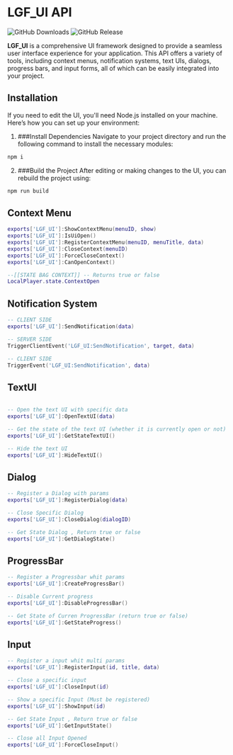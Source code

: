 # LGF_UI API

![GitHub Downloads](https://img.shields.io/github/downloads/ENT510/LGF_UI/total?logo=github)
![GitHub Release](https://img.shields.io/github/v/release/ENT510/LGF_UI?logo=github)

**LGF_UI** is a comprehensive UI framework designed to provide a seamless user interface experience for your application. This API offers a variety of tools, including context menus, notification systems, text UIs, dialogs, progress bars, and input forms, all of which can be easily integrated into your project.

## Installation

If you need to edit the UI, you'll need Node.js installed on your machine. Here’s how you can set up your environment:

1. ###Install Dependencies
   Navigate to your project directory and run the following command to install the necessary modules:
```bash
npm i
```

2. ###Build the Project
After editing or making changes to the UI, you can rebuild the project using:

```bash
npm run build
```

## Context Menu

```lua
exports['LGF_UI']:ShowContextMenu(menuID, show)
exports['LGF_UI']:IsUiOpen()
exports['LGF_UI']:RegisterContextMenu(menuID, menuTitle, data)
exports['LGF_UI']:CloseContext(menuID)
exports['LGF_UI']:ForceCloseContext()
exports['LGF_UI']:CanOpenContext()

--[[STATE BAG CONTEXT]] -- Returns true or false
LocalPlayer.state.ContextOpen
```
## Notification System

```lua
-- CLIENT SIDE
exports['LGF_UI']:SendNotification(data)

-- SERVER SIDE
TriggerClientEvent('LGF_UI:SendNotification', target, data)

-- CLIENT SIDE
TriggerEvent('LGF_UI:SendNotification', data)
```

## TextUI

```lua

-- Open the text UI with specific data
exports['LGF_UI']:OpenTextUI(data)

-- Get the state of the text UI (whether it is currently open or not)
exports['LGF_UI']:GetStateTextUI()

-- Hide the text UI
exports['LGF_UI']:HideTextUI()
```


## Dialog 

```lua
-- Register a Dialog with params
exports['LGF_UI']:RegisterDialog(data)

-- Close Specific Dialog
exports['LGF_UI']:CloseDialog(dialogID)

-- Get State Dialog , Return true or false
exports['LGF_UI']:GetDialogState()
```


## ProgressBar 

```lua
-- Register a Progressbar whit params
exports['LGF_UI']:CreateProgressBar()

-- Disable Current progress
exports['LGF_UI']:DisableProgressBar()

-- Get State of Curren ProgressBar (return true or false)
exports['LGF_UI']:GetStateProgress()

```

## Input 

```lua
-- Register a input whit multi params
exports['LGF_UI']:RegisterInput(id, title, data)

-- Close a specific input
exports['LGF_UI']:CloseInput(id)

-- Show a specific Input (Must be registered)
exports['LGF_UI']:ShowInput(id)

-- Get State Input , Return true or false
exports['LGF_UI']:GetInputState()

-- Close all Input Opened
exports['LGF_UI']:ForceCloseInput()

```


